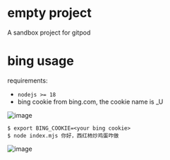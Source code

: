 # empty project
A sandbox project for gitpod
# bing usage
requirements: 
- `nodejs >= 18`
- bing cookie from bing.com, the cookie name is _U

![image](https://i.imgur.com/bfwkm9z.png)

```shell
$ export BING_COOKIE=<your bing cookie>
$ node index.mjs 你好，西红柿炒鸡蛋咋做
```
![image](https://i.imgur.com/YxOFrqJ.gif)